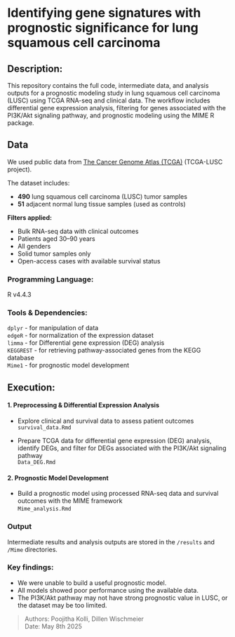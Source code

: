 # Identifying gene signatures with prognostic significance for lung squamous cell carcinoma  

## Description:
   This repository contains the full code, intermediate data, and analysis outputs for a prognostic modeling study in lung squamous cell carcinoma (LUSC) using TCGA RNA-seq and clinical data. The workflow includes differential gene expression analysis, filtering for genes associated with the PI3K/Akt signaling pathway, and prognostic modeling using the MIME R package.

## Data

We used public data from [The Cancer Genome Atlas (TCGA)](https://www.cancer.gov/ccg/research/genome-sequencing/tcga) (TCGA-LUSC project).

The dataset includes:  
- **490** lung squamous cell carcinoma (LUSC) tumor samples  
- **51** adjacent normal lung tissue samples (used as controls)

**Filters applied:**  
- Bulk RNA-seq data with clinical outcomes  
- Patients aged 30–90 years  
- All genders  
- Solid tumor samples only  
- Open-access cases with available survival status

### Programming Language: 
R v4.4.3

### Tools & Dependencies:
`dplyr` - for manipulation of data  
`edgeR` - for normalization of the expression dataset  
`limma` - for Differential gene expression (DEG) analysis  
`KEGGREST` - for retrieving pathway-associated genes from the KEGG database  
`Mime1` - for prognostic model development


## Execution:
#### 1. Preprocessing & Differential Expression Analysis
- Explore clinical and survival data to assess patient outcomes  
  `survival_data.Rmd`

- Prepare TCGA data for differential gene expression (DEG) analysis, identify DEGs, and filter for DEGs associated with the PI3K/Akt signaling pathway  
  `Data_DEG.Rmd`

#### 2. Prognostic Model Development
- Build a prognostic model using processed RNA-seq data and survival outcomes with the MIME framework  
  `Mime_analysis.Rmd`


### Output
Intermediate results and analysis outputs are stored in the `/results` and `/Mime` directories.  


### Key findings:
- We were unable to build a useful prognostic model.  
- All models showed poor performance using the available data.  
- The PI3K/Akt pathway may not have strong prognostic value in LUSC, or the dataset may be too limited.

> Authors: Poojitha Kolli, Dillen Wischmeier  
> Date: May 8th 2025